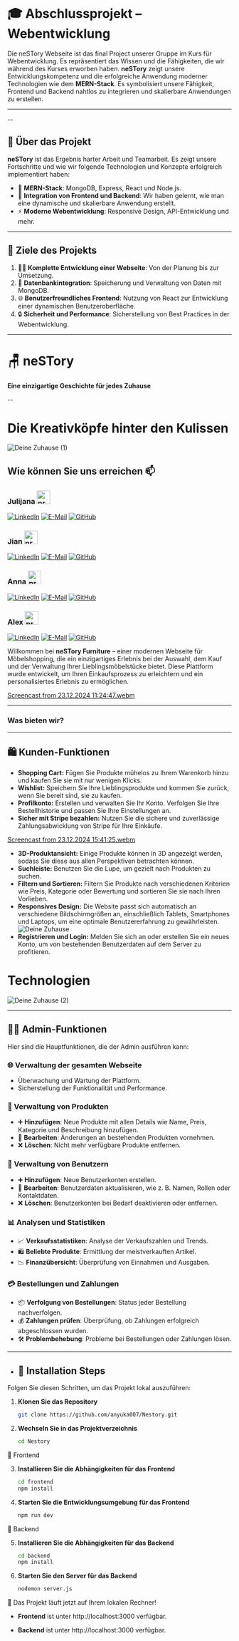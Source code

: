 # 🎓 Abschlussprojekt – Webentwicklung

Die neSTory Webseite ist das final Project unserer Gruppe im Kurs für Webentwicklung. Es repräsentiert das Wissen und die Fähigkeiten, die wir während des Kurses erworben haben.
**neSTory** zeigt unsere Entwicklungskompetenz und die erfolgreiche Anwendung moderner Technologien wie dem **MERN-Stack**. Es symbolisiert unsere Fähigkeit, Frontend und Backend nahtlos zu integrieren und skalierbare Anwendungen zu erstellen.

---




--
## 🚀 Über das Projekt

**neSTory** ist das Ergebnis harter Arbeit und Teamarbeit. Es zeigt unsere Fortschritte und wie wir folgende Technologien und Konzepte erfolgreich implementiert haben:  
- 🌟 **MERN-Stack**: MongoDB, Express, React und Node.js.  
- 🔗 **Integration von Frontend und Backend**: Wir haben gelernt, wie man eine dynamische und skalierbare Anwendung erstellt.  
- ⚡ **Moderne Webentwicklung**: Responsive Design, API-Entwicklung und mehr.

---
## 🎯 Ziele des Projekts

1. 👨‍💻 **Komplette Entwicklung einer Webseite**: Von der Planung bis zur Umsetzung.  
2. 📡 **Datenbankintegration**: Speicherung und Verwaltung von Daten mit MongoDB.  
3. 🌐 **Benutzerfreundliches Frontend**: Nutzung von React zur Entwicklung einer dynamischen Benutzeroberfläche.  
4. 🔒 **Sicherheit und Performance**: Sicherstellung von Best Practices in der Webentwicklung.

---

# 🪑 neSTory

**Eine einzigartige Geschichte für jedes Zuhause**


--





# Die Kreativköpfe hinter den Kulissen

![Deine Zuhause (1)](https://github.com/user-attachments/assets/a5979085-0364-479b-b83a-032e374864fa)



 ## Wie können Sie uns erreichen 📫

### Julijana <img src="https://github.com/user-attachments/assets/6f751ed6-0e7c-4fb4-95ec-52f5d8ffbfe8" alt="programmer" style="width: 30px; height: 30px;" />


 [![LinkedIn](https://img.shields.io/badge/-LinkedIn-0A66C2?style=for-the-badge&logo=linkedin&logoColor=white)](https://www.linkedin.com/in/julijana-uneva-b28a751b5)  [![E-Mail](https://img.shields.io/badge/-E--Mail-D14836?style=for-the-badge&logo=gmail&logoColor=white)](mailto:julijana3uneva@gmail.com)   [![GitHub](https://img.shields.io/badge/-GitHub-181717?style=for-the-badge&logo=github&logoColor=white)](https://github.com/JulijanaUneva)


### Jian <img src="https://github.com/user-attachments/assets/2153c84c-bba9-4199-a75f-b8561262ef87" alt="programmer" style="width: 30px; height: 30px;" />

 [![LinkedIn](https://img.shields.io/badge/-LinkedIn-0A66C2?style=for-the-badge&logo=linkedin&logoColor=white)](https://www.linkedin.com/in/jian-lu-705184330)
[![E-Mail](https://img.shields.io/badge/-E--Mail-D14836?style=for-the-badge&logo=gmail&logoColor=white)](mailto:jian.lu.ou@gmail.com)
 [![GitHub](https://img.shields.io/badge/-GitHub-181717?style=for-the-badge&logo=github&logoColor=white)](https://github.com/person2)
  
### Anna <img src="https://github.com/user-attachments/assets/f6e95a2e-8a9a-4aca-8798-47d40a5e2802" alt="programmer" style="width: 30px; height: 30px;" />

 [![LinkedIn](https://img.shields.io/badge/-LinkedIn-0A66C2?style=for-the-badge&logo=linkedin&logoColor=white)](https://www.linkedin.com/in/anna-popova-95b27393)
 [![E-Mail](https://img.shields.io/badge/-E--Mail-D14836?style=for-the-badge&logo=gmail&logoColor=white)](mailto:anna.popova0510@gmail.com)
 [![GitHub](https://img.shields.io/badge/-GitHub-181717?style=for-the-badge&logo=github&logoColor=white)](https://github.com/anyuka007)

### Alex <img src="https://github.com/user-attachments/assets/129331f2-453d-4e4c-aaa0-5a0626f55a40" alt="programmer" style="width: 30px; height: 30px;" />


 [![LinkedIn](https://img.shields.io/badge/-LinkedIn-0A66C2?style=for-the-badge&logo=linkedin&logoColor=white)](https://www.linkedin.com/in/alex-nezhad-2517a6322)
 [![E-Mail](https://img.shields.io/badge/-E--Mail-D14836?style=for-the-badge&logo=gmail&logoColor=white)](mailto:mohammad.mohammad@dci-student.org)
 [![GitHub](https://img.shields.io/badge/-GitHub-181717?style=for-the-badge&logo=github&logoColor=white)](https://github.com/person2)
  
Willkommen bei **neSTory Furniture** – einer modernen Webseite für Möbelshopping, die ein einzigartiges Erlebnis bei der Auswahl, dem Kauf und der Verwaltung Ihrer Lieblingsmöbelstücke bietet. Diese Plattform wurde entwickelt, um Ihren Einkaufsprozess zu erleichtern und ein personalisiertes Erlebnis zu ermöglichen.

[Screencast from 23.12.2024 11:24:47.webm](https://github.com/user-attachments/assets/5acc3525-163c-4944-b187-e009341efc17)

---

### Was bieten wir?  

---

## 🛍️ Kunden-Funktionen

- **Shopping Cart:** Fügen Sie Produkte mühelos zu Ihrem Warenkorb hinzu und kaufen Sie sie mit nur wenigen Klicks.  
- **Wishlist:** Speichern Sie Ihre Lieblingsprodukte und kommen Sie zurück, wenn Sie bereit sind, sie zu kaufen.  
- **Profilkonto:** Erstellen und verwalten Sie Ihr Konto. Verfolgen Sie Ihre Bestellhistorie und passen Sie Ihre Einstellungen an.
- **Sicher mit Stripe bezahlen:** Nutzen Sie die sichere und zuverlässige Zahlungsabwicklung von Stripe für Ihre Einkäufe.
 
[Screencast from 23.12.2024 15:41:25.webm](https://github.com/user-attachments/assets/340276eb-5f88-47e7-9426-06f76fffc5ae)


- **3D-Produktansicht:** Einige Produkte können in 3D angezeigt werden, sodass Sie diese aus allen Perspektiven betrachten können.
- **Suchleiste:** Benutzen Sie die Lupe, um gezielt nach Produkten zu suchen.
- **Filtern und Sortieren:** Filtern Sie Produkte nach verschiedenen Kriterien wie Preis, Kategorie oder Bewertung und sortieren Sie sie nach Ihren Vorlieben.
- **Responsives Design:** Die Website passt sich automatisch an verschiedene Bildschirmgrößen an, einschließlich Tablets, Smartphones und Laptops, um eine optimale Benutzererfahrung zu gewährleisten.
![Deine Zuhause](https://github.com/user-attachments/assets/9526fce1-8912-4759-8a31-0bef7dc97ab3)
- **Registrieren und Login:** Melden Sie sich an oder erstellen Sie ein neues Konto, um von bestehenden Benutzerdaten auf dem Server zu profitieren.
# Technologien

![Deine Zuhause (2)](https://github.com/user-attachments/assets/840f3d9a-db04-4537-9480-e9d99cb5397d)

---

## 👨‍💼 Admin-Funktionen

Hier sind die Hauptfunktionen, die der Admin ausführen kann:
### 🌐 Verwaltung der gesamten Webseite
- Überwachung und Wartung der Plattform.
- Sicherstellung der Funktionalität und Performance.

### 🛒 Verwaltung von Produkten
- ➕ **Hinzufügen**: Neue Produkte mit allen Details wie Name, Preis, Kategorie und Beschreibung hinzufügen.  
- 📝 **Bearbeiten**: Änderungen an bestehenden Produkten vornehmen.  
- ❌ **Löschen**: Nicht mehr verfügbare Produkte entfernen.

### 👥 Verwaltung von Benutzern
- ➕ **Hinzufügen**: Neue Benutzerkonten erstellen.  
- 📝 **Bearbeiten**: Benutzerdaten aktualisieren, wie z. B. Namen, Rollen oder Kontaktdaten.  
- ❌ **Löschen**: Benutzerkonten bei Bedarf deaktivieren oder entfernen.

### 📊 Analysen und Statistiken
- 📈 **Verkaufsstatistiken**: Analyse der Verkaufszahlen und Trends.  
- 🛍️ **Beliebte Produkte**: Ermittlung der meistverkauften Artikel.  
- 📉 **Finanzübersicht**: Überprüfung von Einnahmen und Ausgaben.

### 💳 Bestellungen und Zahlungen
- 📦 **Verfolgung von Bestellungen**: Status jeder Bestellung nachverfolgen.  
- 💰 **Zahlungen prüfen**: Überprüfung, ob Zahlungen erfolgreich abgeschlossen wurden.  
- 🛠️ **Problembehebung**: Probleme bei Bestellungen oder Zahlungen lösen.

- ---


- ## 🚀 Installation Steps

Folgen Sie diesen Schritten, um das Projekt lokal auszuführen:

1. **Klonen Sie das Repository**  
   ```bash
   git clone https://github.com/anyuka007/Nestory.git
   
2. **Wechseln Sie in das Projektverzeichnis**
   ```bash
   cd Nestory
   
📂 Frontend

3. **Installieren Sie die Abhängigkeiten für das Frontend**
   ```bash
   cd frontend
   npm install

4. **Starten Sie die Entwicklungsumgebung für das Frontend**
   ```bash
   npm run dev

📂 Backend

5. **Installieren Sie die Abhängigkeiten für das Backend**
   ```bash
   cd backend
   npm install

6. **Starten Sie den Server für das Backend**
   ```bash
   nodemon server.js

🎉 Das Projekt läuft jetzt auf Ihrem lokalen Rechner!

- **Frontend** ist unter http://localhost:3000 verfügbar.

- **Backend** ist unter http://localhost:3000 verfügbar.







  
 




